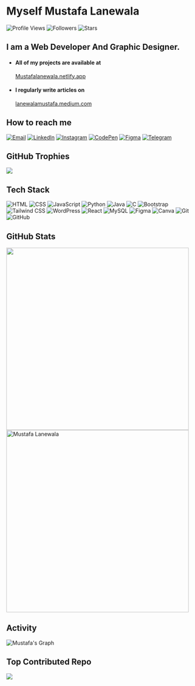 # **Myself Mustafa Lanewala**

![Profile Views](https://komarev.com/ghpvc/?username=Mustafalanewala&style=flat-square&color=blue&logo=views&logoColor=white)
![Followers](https://img.shields.io/github/followers/Mustafalanewala?style=flat-square&color=blue&logo=&logoColor=white)
![Stars](https://img.shields.io/github/stars/Mustafalanewala?style=flat-square&color=blue&logo=&logoColor=white)


## I am a Web Developer And Graphic Designer.

- #### All of my projects are available at
    [Mustafalanewala.netlify.app](mustafalanewala.netlify.app)

- #### I regularly write articles on
    [lanewalamustafa.medium.com](lanewalamustafa.medium.com)


## How to reach me

[![Email](https://img.shields.io/badge/-Email-000?&logo=gmail&style=for-the-badge)](mailto:your-email@example.com)
[![LinkedIn](https://img.shields.io/badge/-LinkedIn-000?&logo=linkedin&style=for-the-badge)](https://www.linkedin.com/in/your-linkedin-profile/)
[![Instagram](https://img.shields.io/badge/-Instagram-000?&logo=instagram&style=for-the-badge)](https://www.instagram.com/your-instagram-profile/)
[![CodePen](https://img.shields.io/badge/-CodePen-000?&logo=codepen&style=for-the-badge)](https://codepen.io/your-codepen-profile/)
[![Figma](https://img.shields.io/badge/-Figma-000?&logo=figma&style=for-the-badge)](https://www.figma.com/your-figma-profile/)
[![Telegram](https://img.shields.io/badge/-Telegram-000?&logo=telegram&style=for-the-badge)](https://t.me/your-telegram-username/)


##  GitHub Trophies
![](https://github-profile-trophy.vercel.app/?username=Mustafalanewala&theme=tokyonight&no-frame=false&no-bg=false&margin-w=4)


## Tech Stack

![HTML](https://img.shields.io/badge/-HTML-000?&logo=html5&style=for-the-badge)
![CSS](https://img.shields.io/badge/-CSS-000?&logo=css3&style=for-the-badge)
![JavaScript](https://img.shields.io/badge/-JavaScript-000?&logo=javascript&style=for-the-badge)
![Python](https://img.shields.io/badge/-Python-000?&logo=python&style=for-the-badge)
![Java](https://img.shields.io/badge/-Java-000?&logo=java&style=for-the-badge)
![C](https://img.shields.io/badge/-C-000?&logo=c&style=for-the-badge)
![Bootstrap](https://img.shields.io/badge/-Bootstrap-000?&logo=bootstrap&style=for-the-badge)
![Tailwind CSS](https://img.shields.io/badge/-Tailwind_CSS-000?&logo=tailwind-css&style=for-the-badge)
![WordPress](https://img.shields.io/badge/-WordPress-000?&logo=wordpress&style=for-the-badge)
![React](https://img.shields.io/badge/-React-000?&logo=react&style=for-the-badge)
![MySQL](https://img.shields.io/badge/-MySQL-000?&logo=mysql&style=for-the-badge)
![Figma](https://img.shields.io/badge/-Figma-000?&logo=figma&style=for-the-badge)
![Canva](https://img.shields.io/badge/-Canva-000?&logo=canva&style=for-the-badge)
![Git](https://img.shields.io/badge/-Git-000?&logo=git&style=for-the-badge)
![GitHub](https://img.shields.io/badge/-GitHub-000?&logo=github&style=for-the-badge)


## GitHub Stats

  <img src="https://github-readme-stats-sigma-five.vercel.app/api?username=Mustafalanewala&show_icons=true&theme=tokyonight&count_private=true" width="480" />
  <img src="https://github-readme-stats-sigma-five.vercel.app/api/top-langs/?username=Mustafalanewala&hide=TeX,OpenEdge%20ABL&layout=compact&show_icons=true&theme=tokyonight&count_private=true" alt="Mustafa Lanewala" width="480"/>


## Activity

![Mustafa's Graph](https://github-readme-activity-graph.vercel.app/graph?username=Mustafalanewala&custom_title=Mustafa's%20GitHub%20Activity%20Graph&bg_color=1a1b27&color=00ffd2&line=00ffd2&point=00ffd2&area_color=FFFFFF&title_color=FFFFFF&area=true)


## Top Contributed Repo

![](https://github-contributor-stats.vercel.app/api?username=Mustafalanewala&limit=5&theme=tokyonight&combine_all_yearly_contributions=true)
